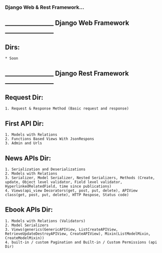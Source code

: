 
### Django Web & Rest Framework...


## ________________ Django Web Framework ________________

## Dirs:
	* Soon






## ________________ Django Rest Framework ________________

## Request Dir:
	1. Request & Response Method (Basic request and response)
	
## First API Dir: 
	1. Models with Relations
	2. Functions Based Views With JsonRespons
	3. Admin and Urls
	
## News APIs Dir: 
	1. Serialization and Deserializations
	2. Models with Relations
	3. Serializer, Model Serializer, Nested Serializers, Methods (Create, update, Object level validator, Field level validator, HyperlinkedRelatedField, time since publications)
	4. Views(api_view Decorators(get, post, put, delete), APIView class(get, post, put, delete), HTTP Respose, Status code)
	
## Ebook APIs Dir: 
	1. Models with Relations (Validators)
	2. Model Serializers
	3. Views(generics(GenericAPIView, ListCreateAPIView, RetrieveUpdateDestroyAPIView, CreateAPIView), Mixin(ListModelMixin, CreateModelMixin))
	4. built-in / custom Pagination and Built-in / Custom Permissions (api Dir)
	

